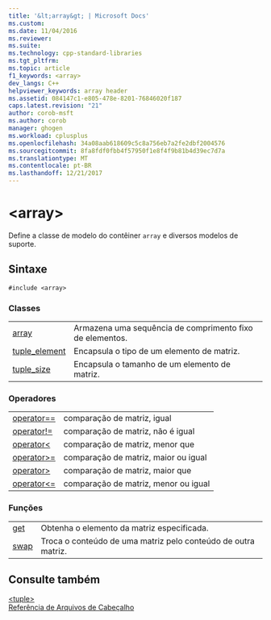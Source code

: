 ```yaml
---
title: '&lt;array&gt; | Microsoft Docs'
ms.custom: 
ms.date: 11/04/2016
ms.reviewer: 
ms.suite: 
ms.technology: cpp-standard-libraries
ms.tgt_pltfrm: 
ms.topic: article
f1_keywords: <array>
dev_langs: C++
helpviewer_keywords: array header
ms.assetid: 084147c1-e805-478e-8201-76846020f187
caps.latest.revision: "21"
author: corob-msft
ms.author: corob
manager: ghogen
ms.workload: cplusplus
ms.openlocfilehash: 34a08aab618609c5c8a756eb7a2fe2dbf2004576
ms.sourcegitcommit: 8fa8fdf0fbb4f57950f1e8f4f9b81b4d39ec7d7a
ms.translationtype: MT
ms.contentlocale: pt-BR
ms.lasthandoff: 12/21/2017
---
```

# <a name="ltarraygt"></a>&lt;array&gt;
Define a classe de modelo do contêiner `array` e diversos modelos de suporte.  
  
## <a name="syntax"></a>Sintaxe  
  
```  
#include <array>  
```  
  
### <a name="classes"></a>Classes  
  
|||  
|-|-|  
|[array](../standard-library/array-class-stl.md)|Armazena uma sequência de comprimento fixo de elementos.|  
|[tuple_element](../standard-library/tuple-element-class-tuple.md)|Encapsula o tipo de um elemento de matriz.|  
|[tuple_size](../standard-library/tuple-size-class-tuple.md)|Encapsula o tamanho de um elemento de matriz.|  
  
### <a name="operators"></a>Operadores  
  
|||  
|-|-|  
|[operator==](../standard-library/array-operators.md#op_eq_eq)|comparação de matriz, igual|  
|[operator!=](../standard-library/array-operators.md#op_neq)|comparação de matriz, não é igual|  
|[operator\<](../standard-library/array-operators.md#op_lt)|comparação de matriz, menor que|  
|[operator>=](../standard-library/array-operators.md#op_gt_eq)|comparação de matriz, maior ou igual|  
|[operator>](../standard-library/array-operators.md#op_gt)|comparação de matriz, maior que|  
|[operator<=](../standard-library/array-operators.md#op_lt_eq)|comparação de matriz, menor ou igual|  
  
### <a name="functions"></a>Funções  
  
|||  
|-|-|  
|[get](../standard-library/array-functions.md#get)|Obtenha o elemento da matriz especificada.|  
|[swap](../standard-library/array-functions.md#swap)|Troca o conteúdo de uma matriz pelo conteúdo de outra matriz.|  
  
## <a name="see-also"></a>Consulte também  
 [\<tuple>](../standard-library/tuple.md)   
 [Referência de Arquivos de Cabeçalho](../standard-library/cpp-standard-library-header-files.md)



